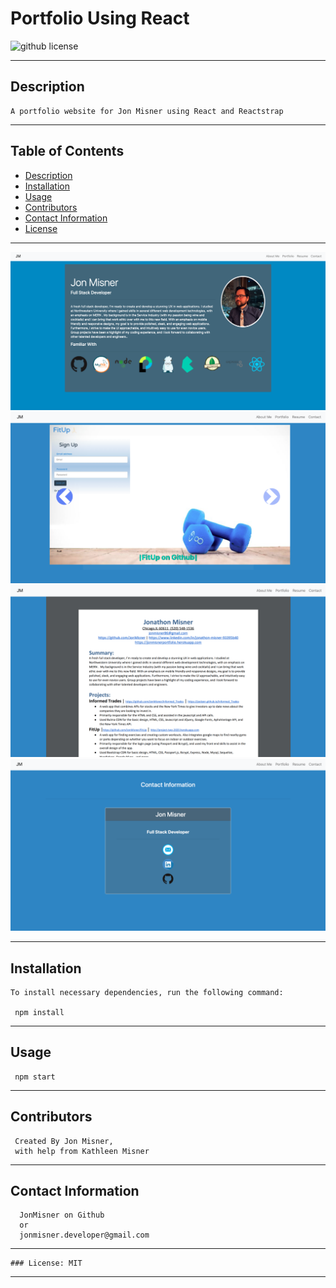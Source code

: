 
  # Portfolio Using React  
  ![github license](https://img.shields.io/badge/license-MIT-blue)
***
 
  ## Description

    A portfolio website for Jon Misner using React and Reactstrap
***

  ## Table of Contents

  * [Description](#description)
  * [Installation](#installation)
  * [Usage](#use)
  * [Contributors](#contributors)
  * [Contact Information](#email)
  * [License](#license)
***
![Test Image 1](./client/src/img/portFrontpage.png)
![Test Image 1](./client/src/img/portfolio.png)
![Test Image 1](./client/src/img/portResume.png)
![Test Image 1](./client/src/img/portContact.png)
***

  ## Installation

    To install necessary dependencies, run the following command:
  
     npm install
***
  ## Usage

     npm start
***
  ## Contributors

     Created By Jon Misner, 
     with help from Kathleen Misner
***
  ## Contact Information

      JonMisner on Github 
      or 
      jonmisner.developer@gmail.com
***
    ### License: MIT
***  
